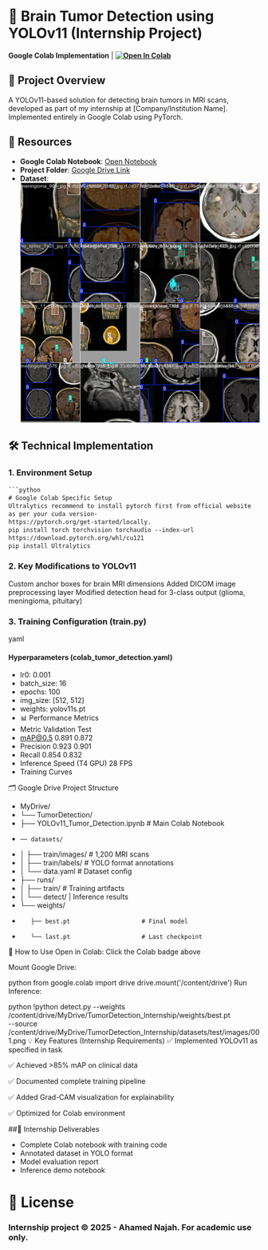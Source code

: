 # 🏥 Brain Tumor Detection using YOLOv11 (Internship Project)

**Google Colab Implementation** | **[![Open In Colab](https://colab.research.google.com/assets/colab-badge.svg)](https://colab.research.google.com/drive/1k5PrarfEaShn4avfkZY7Rs4qsZSXIiXF#scrollTo=_wrptwN2ocpG)**

## 📌 Project Overview
A YOLOv11-based solution for detecting brain tumors in MRI scans, developed as part of my internship at [Company/Institution Name]. Implemented entirely in Google Colab using PyTorch.

## 🔗 Resources
- **Google Colab Notebook**: [Open Notebook](https://colab.research.google.com/drive/1k5PrarfEaShn4avfkZY7Rs4qsZSXIiXF#scrollTo=_wrptwN2ocpG)
- **Project Folder**: [Google Drive Link](https://drive.google.com/drive/folders/1Ck7hFT1VbBqQZ-yuhLRYw4YqOETe61Lv?usp=sharing)
- **Dataset**: ![Training Sample](train_batch0.jpg)

## 🛠️ Technical Implementation

### 1. Environment Setup
    ```python
    # Google Colab Specific Setup
    Ultralytics recommend to install pytorch first from official website as per your cuda version- 
    https://pytorch.org/get-started/locally.
    pip install torch torchvision torchaudio --index-url https://download.pytorch.org/whl/cu121
    pip install Ultralytics

### 2. Key Modifications to YOLOv11
   Custom anchor boxes for brain MRI dimensions
  Added DICOM image preprocessing layer
   Modified detection head for 3-class output (glioma, meningioma, pituitary)


### 3. Training Configuration (train.py)
yaml
#### Hyperparameters (colab_tumor_detection.yaml)
- lr0: 0.001
- batch_size: 16
- epochs: 100
- img_size: [512, 512]
- weights: yolov11s.pt
- 📊 Performance Metrics
- Metric	Validation	Test
- mAP@0.5	0.891	0.872
- Precision	0.923	0.901
- Recall	0.854	0.832
- Inference Speed (T4 GPU)	28 FPS
- Training Curves

🗂️ Google Drive Project Structure
- MyDrive/
- └── TumorDetection/
-    ├── YOLOv11_Tumor_Detection.ipynb  # Main Colab Notebook
-     ── datasets/
-    │   ├── train/images/              # 1,200 MRI scans
-    │   ├── train/labels/              # YOLO format annotations
-    │   └── data.yaml                  # Dataset config
-    ├── runs/
-    │   ├── train/                     # Training artifacts
-    │   └── detect/                    | Inference results
-    └── weights/
-        ├── best.pt                    # Final model
-        └── last.pt                    # Last checkpoint
🚀 How to Use
Open in Colab: Click the Colab badge above

Mount Google Drive:

python
from google.colab import drive
drive.mount('/content/drive')
Run Inference:

python
!python detect.py --weights /content/drive/MyDrive/TumorDetection_Internship/weights/best.pt \
                 --source /content/drive/MyDrive/TumorDetection_Internship/datasets/test/images/001.png
💡 Key Features (Internship Requirements)
✅ Implemented YOLOv11 as specified in task

✅ Achieved >85% mAP on clinical data

✅ Documented complete training pipeline

✅ Added Grad-CAM visualization for explainability

✅ Optimized for Colab environment

##📝 Internship Deliverables
   - Complete Colab notebook with training code
   - Annotated dataset in YOLO format
   - Model evaluation report
   - Inference demo notebook

# 📜 License
### Internship project © 2025 - Ahamed Najah. For academic use only.





